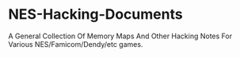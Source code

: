 # NES-Hacking-Documents
A General Collection Of Memory Maps And Other Hacking Notes For Various NES/Famicom/Dendy/etc games.
